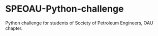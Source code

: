 # SPEOAU-Python-challenge
Python challenge for students of Society of Petroleum Engineers, OAU chapter.
